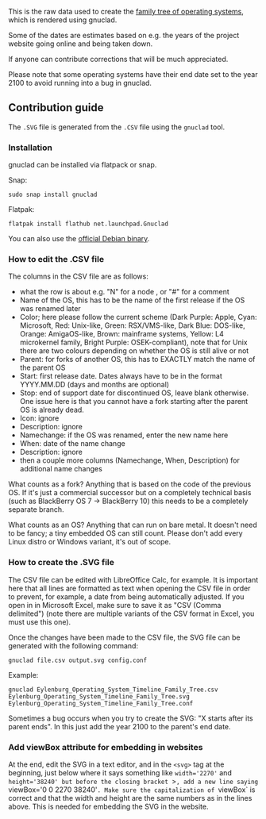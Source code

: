 This is the raw data used to create the [family tree of operating systems](https://eylenburg.github.io/os_familytree.htm), which is rendered using gnuclad.

Some of the dates are estimates based on e.g. the years of the project website going online and being taken down. 

If anyone can contribute corrections that will be much appreciated.

Please note that some operating systems have their end date set to the year 2100 to avoid running into a bug in gnuclad.

## Contribution guide
The ````.SVG```` file is generated from the ````.CSV```` file using the ````gnuclad```` tool.

### Installation
gnuclad can be installed via flatpack or snap.

Snap:
````
sudo snap install gnuclad
````

Flatpak:
````
flatpak install flathub net.launchpad.Gnuclad
````

You can also use the [official Debian binary](https://launchpad.net/gnuclad/+download).

### How to edit the .CSV file

The columns in the CSV file are as follows:

- what the row is about e.g. "N" for a node , or "#" for a comment
- Name of the OS, this has to be the name of the first release if the OS was renamed later
- Color; here please follow the current scheme (Dark Purple: Apple, Cyan: Microsoft, Red: Unix-like, Green: RSX/VMS-like, Dark Blue: DOS-like, Orange: AmigaOS-like, Brown: mainframe systems, Yellow: L4 microkernel family, Bright Purple: OSEK-compliant), note that for Unix there are two colours depending on whether the OS is still alive or not
- Parent: for forks of another OS, this has to EXACTLY match the name of the parent OS
- Start: first release date. Dates always have to be in the format YYYY.MM.DD (days and months are optional)
- Stop: end of support date for discontinued OS, leave blank otherwise. One issue here is that you cannot have a fork starting after the parent OS is already dead.
- Icon: ignore
- Description: ignore
- Namechange: if the OS was renamed, enter the new name here
- When: date of the name change
- Description: ignore
- then a couple more columns (Namechange, When, Description) for additional name changes

What counts as a fork? 
Anything that is based on the code of the previous OS. If it's just a commercial successor but on a completely technical basis (such as BlackBerry OS 7 -> BlackBerry 10) this needs to be a completely separate branch. 

What counts as an OS?
Anything that can run on bare metal. It doesn't need to be fancy; a tiny embedded OS can still count. Please don't add every Linux distro or Windows variant, it's out of scope.



### How to create the .SVG file
The CSV file can be edited with LibreOffice Calc, for example. It is important here that all lines are formatted as text when opening the CSV file in order to prevent, for example, a date from being automatically adjusted. If you open in in Microsoft Excel, make sure to save it as "CSV (Comma delimited") (note there are multiple variants of the CSV format in Excel, you must use this one).


Once the changes have been made to the CSV file, the SVG file can be generated with the following command:
````
gnuclad file.csv output.svg config.conf
````

Example:
````
gnuclad Eylenburg_Operating_System_Timeline_Family_Tree.csv Eylenburg_Operating_System_Timeline_Family_Tree.svg Eylenburg_Operating_System_Timeline_Family_Tree.conf
````

Sometimes a bug occurs when you try to create the SVG: "X starts after its parent ends". In this just add the year 2100 to the parent's end date.

### Add viewBox attribute for embedding in websites

At the end, edit the SVG in a text editor, and in the `<svg>` tag at the beginning, just below where it says something like `width='2270'` and `height='38240' but before the closing bracket `>`, add a new line saying `viewBox='0 0 2270 38240'`. Make sure the capitalization of `viewBox` is correct and that the width and height are the same numbers as in the lines above. This is needed for embedding the SVG in the website.
